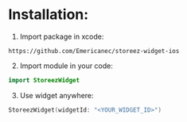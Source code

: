 # Installation:

1. Import package in xcode:
```
https://github.com/Emericanec/storeez-widget-ios
```

2. Import module in your code:
```swift
import StoreezWidget
```

3. Use widget anywhere:
```swift
StoreezWidget(widgetId: "<YOUR_WIDGET_ID>")
```

